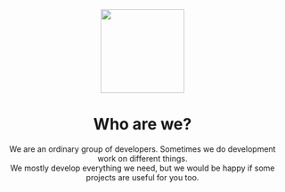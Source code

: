 <div id="header" align="center">
  <img src="https://github.com/RCR-OOP/.github/assets/60302782/b9210762-bf6f-4740-b4bf-e442c49324b1" width="150">
</div>
<div id="header" align="center"><h1>Who are we?</h1></div>

<div align="center">
  We are an ordinary group of developers. Sometimes we do development work on different things.<br>
  We mostly develop everything we need, but we would be happy if some projects are useful for you too.
</div>
